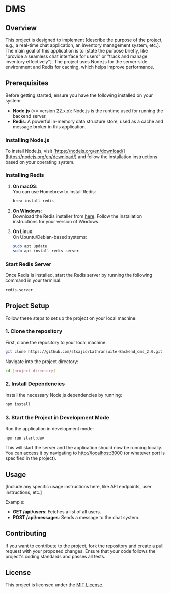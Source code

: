 
# DMS

## Overview

This project is designed to implement [describe the purpose of the project, e.g., a real-time chat application, an inventory management system, etc.]. The main goal of this application is to [state the purpose briefly, like "provide a seamless chat interface for users" or "track and manage inventory effectively"]. The project uses Node.js for the server-side environment and Redis for caching, which helps improve performance.

## Prerequisites

Before getting started, ensure you have the following installed on your system:

- **Node.js** (>= version 22.x.x): Node.js is the runtime used for running the backend server.
- **Redis**: A powerful in-memory data structure store, used as a cache and message broker in this application.

### Installing Node.js

To install Node.js, visit [https://nodejs.org/en/download/](https://nodejs.org/en/download/) and follow the installation instructions based on your operating system.

### Installing Redis

1. **On macOS**:  
   You can use Homebrew to install Redis:
   ```bash
   brew install redis
   ```

2. **On Windows**:  
   Download the Redis installer from [here](https://github.com/microsoftarchive/redis/releases). Follow the installation instructions for your version of Windows.

3. **On Linux**:  
   On Ubuntu/Debian-based systems:
   ```bash
   sudo apt update
   sudo apt install redis-server
   ```

### Start Redis Server

Once Redis is installed, start the Redis server by running the following command in your terminal:
```bash
redis-server
```

## Project Setup

Follow these steps to set up the project on your local machine:

### 1. Clone the repository

First, clone the repository to your local machine:

```bash
git clone https://github.com/stsajid/Lathransuite-Backend_dms_2.0.git
```

Navigate into the project directory:

```bash
cd [project-directory]
```

### 2. Install Dependencies

Install the necessary Node.js dependencies by running:

```bash
npm install
```

### 3. Start the Project in Development Mode

Run the application in development mode:

```bash
npm run start:dev
```

This will start the server and the application should now be running locally. You can access it by navigating to [http://localhost:3000](http://localhost:3000) (or whatever port is specified in the project).

## Usage

[Include any specific usage instructions here, like API endpoints, user instructions, etc.]

Example:

- **GET /api/users**: Fetches a list of all users.
- **POST /api/messages**: Sends a message to the chat system.

## Contributing

If you want to contribute to the project, fork the repository and create a pull request with your proposed changes. Ensure that your code follows the project's coding standards and passes all tests.

## License

This project is licensed under the [MIT License](LICENSE).
